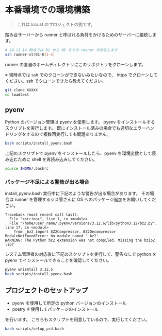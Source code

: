# 本番環境での環境構築

> これは locust のプロジェクトの例です。

踏み台サーバーから runner と呼ばれる負荷をかけるためのサーバーに接続します。

```bash
# 24.11.14 時点では 01 から 06 までの runner が存在します
ssh runner-str01-0[1-6]
```

runner の各自のホームディレクトリにこのリポジトリをクローンします。

※ 現時点では ssh でのクローンができないみたいなので、 https でクローンしてください。ssh でクローンできたら教えてください。

```bash
git clone XXXXX
cd loadtest
```

## pyenv

Python のバージョン管理は pyenv を使用します。
pyenv をインストールするスクリプトを実行します。
既にインストール済みの場合でも適切なエラーハンドリングをするので複数回実行しても問題ありません。

```bash
bash scripts/install_pyenv.bash
```

上記のスクリプトで pyenv をインストールしたら、pyenv を環境変数として読み込むために shell を再読み込みしてください。

```bash
source $HOME/.bashrc
```

### パッケージ不足による警告が出る場合

install_pyenv.bash 実行中に下記のような警告が出る場合があります。
その場合は runner を管理するシス管さんに OS へのパッケージ追加をお願いしてください。

```plaintext
Traceback (most recent call last):
  File "<string>", line 1, in <module>
  File "/home/user_name/.pyenv/versions/3.12.6/lib/python3.12/bz2.py", line 17, in <module>
    from _bz2 import BZ2Compressor, BZ2Decompressor
ModuleNotFoundError: No module named '_bz2'
WARNING: The Python bz2 extension was not compiled. Missing the bzip2 lib?
```

システム管理者の対応後に下記のスクリプトを実行して、警告なしで python を pyenv でインストールできることを確認してください。

```bash
pyenv unisntall 3.12.6
bash scripts/install_pyenv.bash
```

## プロジェクトのセットアップ

- pyenv を使用して所定の python バージョンのインストール
- poetry を使用してパッケージのインストール

を行います。
こちらもスクリプトを用意しているので、実行してください。

```bash
bash scripts/setup_prd.bash
```

